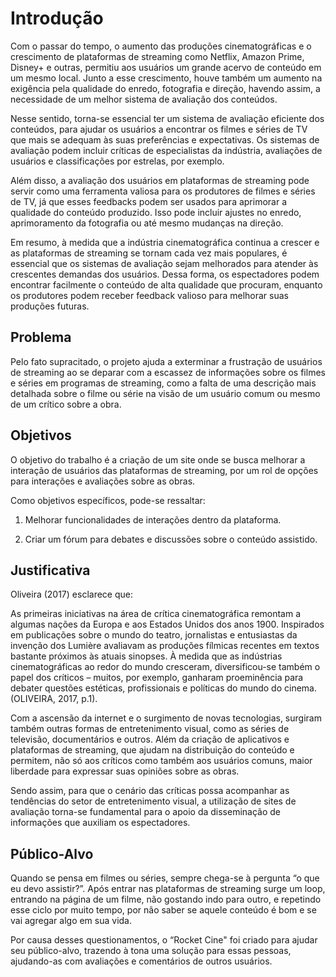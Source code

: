 # Introdução

Com o passar do tempo, o aumento das produções cinematográficas e o crescimento de plataformas de streaming como Netflix, Amazon Prime, Disney+ e outras, permitiu aos usuários um grande acervo de conteúdo em um mesmo local. Junto a esse crescimento, houve também um aumento na exigência pela qualidade do enredo, fotografia e direção, havendo assim, a necessidade de um melhor sistema de avaliação dos conteúdos. 

Nesse sentido, torna-se essencial ter um sistema de avaliação eficiente dos conteúdos, para ajudar os usuários a encontrar os filmes e séries de TV que mais se adequam às suas preferências e expectativas. Os sistemas de avaliação podem incluir críticas de especialistas da indústria, avaliações de usuários e classificações por estrelas, por exemplo. 

Além disso, a avaliação dos usuários em plataformas de streaming pode servir como uma ferramenta valiosa para os produtores de filmes e séries de TV, já que esses feedbacks podem ser usados para aprimorar a qualidade do conteúdo produzido. Isso pode incluir ajustes no enredo, aprimoramento da fotografia ou até mesmo mudanças na direção. 

Em resumo, à medida que a indústria cinematográfica continua a crescer e as plataformas de streaming se tornam cada vez mais populares, é essencial que os sistemas de avaliação sejam melhorados para atender às crescentes demandas dos usuários. Dessa forma, os espectadores podem encontrar facilmente o conteúdo de alta qualidade que procuram, enquanto os produtores podem receber feedback valioso para melhorar suas produções futuras. 

## Problema

Pelo fato supracitado, o projeto ajuda a exterminar a frustração de usuários de streaming ao se deparar com a escassez de informações sobre os filmes e séries em programas de streaming, como a falta de uma descrição mais detalhada sobre o filme ou série na visão de um usuário comum ou mesmo de um crítico sobre a obra. 


## Objetivos

O objetivo do trabalho é a criação de um site onde se busca melhorar a interação de usuários das plataformas de streaming, por um rol de opções para interações e avaliações sobre as obras. 

Como objetivos específicos, pode-se ressaltar: 

1. Melhorar funcionalidades de interações dentro da plataforma. 

2. Criar um fórum para debates e discussões sobre o conteúdo assistido.

## Justificativa

Oliveira (2017) esclarece que: 

 

As primeiras iniciativas na área de crítica cinematográfica remontam a algumas nações da Europa e aos Estados Unidos dos anos 1900. Inspirados em publicações sobre o mundo do teatro, jornalistas e entusiastas da invenção dos Lumière avaliavam as produções fílmicas recentes em textos bastante próximos às atuais sinopses. À medida que as indústrias cinematográficas ao redor do mundo cresceram, diversificou-se também o papel dos críticos – muitos, por exemplo, ganharam proeminência para debater questões estéticas, profissionais e políticas do mundo do cinema. (OLIVEIRA, 2017, p.1). 

 

Com a ascensão da internet e o surgimento de novas tecnologias, surgiram também outras formas de entretenimento visual, como as séries de televisão, documentários e outros. Além da criação de aplicativos e plataformas de streaming, que ajudam na distribuição do conteúdo e permitem, não só aos críticos como também aos usuários comuns, maior liberdade para expressar suas opiniões sobre as obras. 

Sendo assim, para que o cenário das críticas possa acompanhar as tendências do setor de entretenimento visual, a utilização de sites de avaliação torna-se fundamental para o apoio da disseminação de informações que auxiliam os espectadores. 


## Público-Alvo

Quando se pensa em filmes ou séries, sempre chega-se à pergunta “o que eu devo assistir?”. Após entrar nas plataformas de streaming surge um loop, entrando na página de um filme, não gostando indo para outro, e repetindo esse ciclo por muito tempo, por não saber se aquele conteúdo é bom e se vai agregar algo em sua vida. 

Por causa desses questionamentos, o “Rocket Cine" foi criado para ajudar seu público-alvo, trazendo à tona uma solução para essas pessoas, ajudando-as com avaliações e comentários de outros usuários. 
